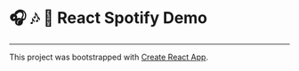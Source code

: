 # 🎧 🎶 📲 React Spotify Demo

---

This project was bootstrapped with [Create React App](https://github.com/facebookincubator/create-react-app).
